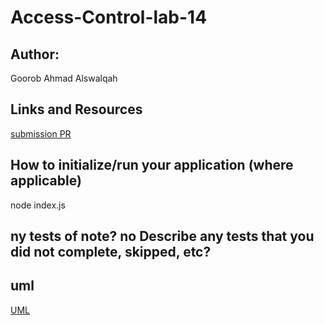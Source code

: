 # Access-Control-lab-14
## Author:
Goorob Ahmad Alswalqah

## Links and Resources
[submission PR]()
 

## How to initialize/run your application (where applicable)
node index.js


## ny tests of note? no Describe any tests that you did not complete, skipped, etc?



## uml
[UML]()